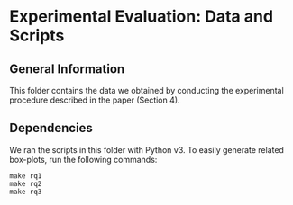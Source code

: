 # Experimental Evaluation: Data and Scripts #

## General Information ##

This folder contains the data we obtained by conducting the experimental procedure described in the paper (Section 4).

## Dependencies ##

We ran the scripts in this folder with Python v3.
To easily generate related box-plots, run the following commands:
```
make rq1
make rq2
make rq3
```


